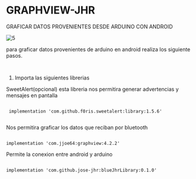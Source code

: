 # GRAPHVIEW-JHR
GRAFICAR  DATOS PROVENIENTES DESDE ARDUINO CON ANDROID


![5](https://user-images.githubusercontent.com/66834393/177058447-7d51e8c5-ab95-44dd-8a31-81ef6b10263a.png)

para graficar datos provenientes de arduino en android realiza los siguiente pasos.

 ```kotlin
  
 ```

1) Importa las siguientes librerias

SweetAlert(opcional) esta libreria nos permitira generar advertencias y mensajes en pantalla

```

 implementation 'com.github.f0ris.sweetalert:library:1.5.6'
 
```

Nos permitira graficar los datos que reciban por bluetooth

```

implementation 'com.jjoe64:graphview:4.2.2'

```

Permite la conexion entre android y arduino

```

implementation 'com.github.jose-jhr:blueJhrLibrary:0.1.0'

```
